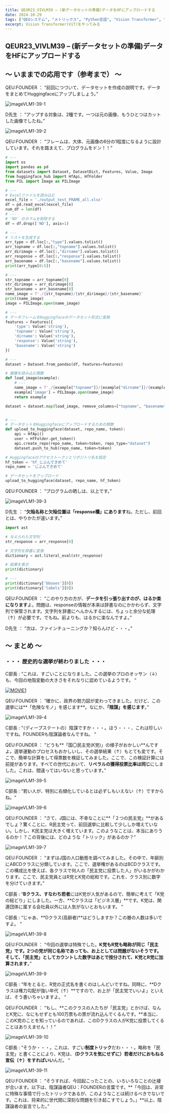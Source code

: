 ```yaml
---
title: QEUR23_VIVLM39 – (新データセットの準備)データをHFにアップロードする
date: 2024-10-29
tags: ["QEUシステム", "メトリックス", "Python言語", "Vision Transformer", "LLM", "データセット", "Fine-tuning", "Vision language Model"]
excerpt: Vision Transformer(ViT)をやってみる
---
```


## QEUR23_VIVLM39 – (新データセットの準備)データをHFにアップロードする

## ～ いままでの応用です（参考まで） ～

QEU:FOUNDER ： “前回につづいて、データセットを作成の説明です。データをまとめてHuggingfaceにアップしましょう。”

![imageVLM1-39-1](/2024-10-29-QEUR23_VIVLM39/imageVLM1-39-1.jpg)

D先生 ： “アップする対象は、2種です。一つは元の画像、もうひとつはカットした画像でしたね。”

![imageVLM1-39-2](/2024-10-29-QEUR23_VIVLM39/imageVLM1-39-2.jpg)

QEU:FOUNDER ： “フレームは、大体、元画像の6分の1程度になるように設計しています。それを踏まえて、プログラムをドン！！”

```python
# ---
import os
import pandas as pd
from datasets import Dataset, DatasetDict, Features, Value, Image
from huggingface_hub import HfApi, HfFolder
from PIL import Image as PILImage

# ---
# Excelファイルを読み込む
excel_file = './output_test_FRAME_all.xlsx'
df = pd.read_excel(excel_file)
num_df = len(df)
# ---
# 'NO' のカラムを削除する
df = df.drop(['NO'], axis=1)

# ---
# リストを生成する
arr_type = df.loc[:,"type"].values.tolist()
arr_topname = df.loc[:,"topname"].values.tolist()
arr_dirimage = df.loc[:,"dirname"].values.tolist()
arr_response = df.loc[:,"response"].values.tolist()
arr_basename = df.loc[:,"basename"].values.tolist()
print(arr_type[0:5])

# ---
str_topname = arr_topname[0]
str_dirimage = arr_dirimage[0]
str_basename = arr_basename[0]
name_image = f'./{str_topname}/{str_dirimage}/{str_basename}'
print(name_image)
image = PILImage.open(name_image)

# ---
# データフレームをHuggingfaceのデータセット形式に変換
features = Features({
    'type': Value('string'),
    'topname': Value('string'),
    'dirname': Value('string'),
    'response': Value('string'),
    'basename': Value('string')
})

# ---
dataset = Dataset.from_pandas(df, features=features)

# 画像を読み込む関数
def load_image(example):
    # ---
    name_image = f'./{example["topname"]}/{example["dirname"]}/{example["basename"]}'
    example['image'] = PILImage.open(name_image)
    return example

dataset = dataset.map(load_image, remove_columns=["topname", "basename"])


# ---
# データセットをHuggingfaceにアップロードするための関数
def upload_to_huggingface(dataset, repo_name, token):
    api = HfApi()
    user = HfFolder.get_token()
    api.create_repo(repo_name, token=token, repo_type="dataset")
    dataset.push_to_hub(repo_name, token=token)

# Huggingfaceのアクセストークンとリポジトリ名を設定
hf_token = 'hf_じぶんできめて'
repo_name = 'じぶんできめて'

# データセットをアップロード
upload_to_huggingface(dataset, repo_name, hf_token)

```

QEU:FOUNDER ： “プログラムの晒しは、以上です。”

![imageVLM1-39-3](/2024-10-29-QEUR23_VIVLM39/imageVLM1-39-3.jpg)

D先生 ： “**欠陥名称と欠陥位置は「response欄」にあります**ね。ただし、前回とは、やりかたが違います。”

```python
import ast

# 与えられた文字列
str_response = arr_response[0]

# 文字列を辞書に変換
dictionary = ast.literal_eval(str_response)

# 結果を表示
print(dictionary)

# ---
print(dictionary['bboxes'][0])
print(dictionary['labels'][0])

```

QEU:FOUNDER ： “このやり方の方が、**データを引っ張り出すのが、はるか楽になります**よ。問題は、responseの情報が本来は辞書なのにかかわらず、文字列で保管されます。文字列を辞書にへんかんするには、ちょっと余分な処理（↑）が必要です。でもね。前よりも、はるかに楽なんですよ。”

D先生 ： “次は、ファインチューニングか？知らんけど・・・。”


## ～ まとめ ～

### ・・・ 歴史的な選挙が終わりました ・・・

C部長 : “これは、すごいことになりました。この選挙のプロのオッサン（↓）も、今回の地殻変動の大きさをそれなりに認めているようです。 “

[![MOVIE1](http://img.youtube.com/vi/5-2aPYpIEeE/0.jpg)](http://www.youtube.com/watch?v=5-2aPYpIEeE "10/28（月）15分朝刊チェック！：与党過半数割れの衝撃")

QEU:FOUNDER ： “確かに、政界の勢力図が変わってきました。だけど、この選挙には**「危険なモノ」を感じます**。なにか、**「陰謀」を感じます**。”

![imageVLM1-39-4](/2024-10-29-QEUR23_VIVLM39/imageVLM1-39-4.jpg)

C部長 : “（ディープステートの）陰謀ですか・・・。ほう・・・、これは珍しいですね。FOUNDERも陰謀論者なんですね。 “

QEU:FOUNDER ： “どうも**「国〇民主党(K党)」の様子がおかしい**んですよ。選挙運動のプロセスもおかしいし、その選挙結果（↑）もとても変です。そこで、簡単な計算をして得票数を検証してみました。ここで、この検証計算には前提があります。すべての世代において、**リベラルの獲得投票比率は同じ**にしました。これは、間違ってはいないと思っています。”

![imageVLM1-39-5](/2024-10-29-QEUR23_VIVLM39/imageVLM1-39-5.jpg)

C部長 : “若い人が、特別に右傾化しているとは必ずしもいえない（↑）ですからね。“

![imageVLM1-39-6](/2024-10-29-QEUR23_VIVLM39/imageVLM1-39-6.jpg)

QEU:FOUNDER ： “さて、J国には、不幸なことに**「２つの民主党」**があるでしょ？驚くことに、R民主党って、前回選挙に比較して少ししか増えていない。しかし、K民主党は大きく増えています。このようなことは、本当にありうるのか！？この背後には、どのような「トリック」があるのか？”

![imageVLM1-39-7](/2024-10-29-QEUR23_VIVLM39/imageVLM1-39-7.jpg)

QEU:FOUNDER ： “まずはJ国の人口動態を調べてみました。その中で、年齢別にABCDクラスに分類しています。ここで、選挙権があるのはBCDクラスです。この構成比を使えば、各クラスで何人の「民主党に投票した人」がいるかがわかります。ここで、民主党員とはR党とK党の総和です。これを、クラス別に数字を分けていきます。”

C部長 : “**Bクラス、すなわち若者**にはK党が人気があるので、簡単に考えて「K党の総どり」にしました。一方、**Cクラスは「ビジネス層」**です。K党は、関連団体に属する会社員以外には人気がないとおもいます。 “

C部長 : “じゃあ、**Dクラス(高齢者)**はどうしますか？この層の人数は多いですよ。 “

![imageVLM1-39-8](/2024-10-29-QEUR23_VIVLM39/imageVLM1-39-8.jpg)

QEU:FOUNDER ： “今回の選挙は特殊でした。**K党もR党も略称が同じ「民主党」です。**2つの党が同じ名称であっても、お上としては問題がないそうです。そして、**「民主党」としてカウントした数字はあとで按分されて、K党とR党に加算されます**。”

![imageVLM1-39-9](/2024-10-29-QEUR23_VIVLM39/imageVLM1-39-9.jpg)

C部長 : “年をとると、R党の正式名を書くのはしんどいですね。同時に、**Dクラスは権力勾配が強い年代（↑）**ですので、お上が「民主党でいいよ」といえば、そう書いちゃいますよ。 “

QEU:FOUNDER ： “もし、**このクラスの人たちが「民主党」とかけば、なんとK党に、なにもせずとも100万票もの票が流れ込んでくるんです。**本当に、このK党のことを知っているのであれば、このDクラスの人がK党に投票してくることはありえません！！”

![imageVLM1-39-10](/2024-10-29-QEUR23_VIVLM39/imageVLM1-39-10.jpg)

C部長 : “そうか・・・。これは、すごい**制度トリック**だわ・・・。略称を「民主党」と書くことにより、K党は、**（Dクラスを気にせずに）若者だけにおもねる宣伝（↑）をすればいい**んだ。 “

![imageVLM1-39-11](/2024-10-29-QEUR23_VIVLM39/imageVLM1-39-11.jpg)

QEU:FOUNDER ： “そうすれば、今回起こったことの、いろいろなことの辻褄が合います。以下は、陰謀論者QEU：FOUNDERの言葉です。**「今回は、非常に特殊な事情で行ったトリックであるが、このようなことは続けるべきでないです。これは、将来的に世代間に深刻な問題を引き起こすでしょう。」**以上、陰謀論者の妄言でした。”
